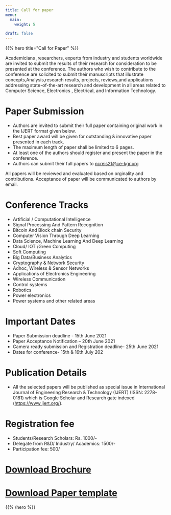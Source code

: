 ```yaml
---
title: Call for paper
menu:
  main:
    weight: 5

draft: false    
---
```


{{% hero title="Call for Paper" %}}
<!-- TODO: filter and search -->
Academicians ,researchers, experts from industry and students worldwide are invited to submit 
the results of their research for consideration to be presented at the conference. The authors 
who wish to contribute to the conference are solicited to submit their manuscripts that illustrate 
concepts,Analysis,research results, projects, reviews,and applications addressing state-of-the-art 
research and development in all areas related to Computer Science, Electronics , Electrical, and
Information Technology.


# Paper Submission

* Authors are invited to submit their full paper containing original work in
the IJERT format given below. 
* Best paper award will be given for outstanding & innovative paper
presented in each track.
* The maximum length of paper shall be limited to 6 pages. 
* At least one of the authors should register and present the paper in the
conference. 
* Authors can submit their full papers to ncreis21@ce-kgr.org

All papers will be reviewed and evaluated based on orginality and contributions. Acceptance 
of paper will be communicated to authors by email.

# Conference Tracks
* Artificial / Computational Intelligence
* Signal Processing And Pattern Recognition
* Bitcoin And Block chain Security
* Computer Vision Through Deep Learning
*  Data Science, Machine Learning And Deep Learning 
* Cloud/ IOT /Green Computing
* Soft Computing
* Big Data/Business Analytics
* Cryptography & Network Security
* Adhoc, Wireless & Sensor Networks
* Applications of Electronics Engineering
* Wireless Communication
* Control systems
* Robotics
* Power electronics 
* Power systems and other related areas

# Important Dates
* Paper Submission deadline - 15th June 2021
* Paper Acceptance Notification – 20th June 2021
* Camera ready submission and Registration deadline- 25th June 2021
* Dates for conference- 15th & 16th July 202

# Publication Details
* All the selected papers will be published as special
issue in International Journal of Engineering Research & Technology 
(IJERT) (ISSN: 2278-0181) which is Google Scholar and Research gate 
indexed (https://www.ijert.org/).


# Registration fee
* Students/Research Scholars: Rs. 1000/-
* Delegate from R&D/ Industry/ Academics: 1500/-
* Participation fee: 500/


#  [Download Brochure<i class="fa fa-download" aria-hidden="true" href="/NCREIS.pdf"></i>](/NCREIS.pdf) 

 # [Download Paper template<i class="fa fa-download" aria-hidden="true"></i>](/images/IJERT_Paper_Template.doc)
{{% /hero %}}

